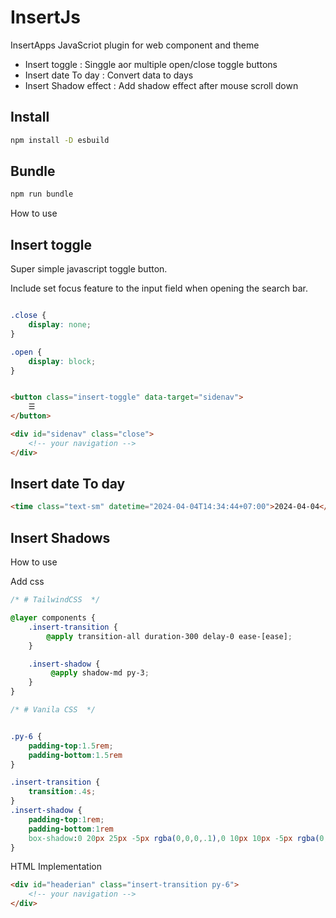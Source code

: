 # InsertJs

InsertApps JavaScriot plugin for web component and theme

- Insert toggle : Singgle aor multiple open/close toggle buttons
- Insert date To day : Convert data to days
- Insert Shadow effect : Add shadow effect after mouse scroll down 

## Install

```bash
npm install -D esbuild
```

## Bundle

```bash
npm run bundle
```

How to use

## Insert toggle

Super simple javascript toggle button. 

Include set focus feature to the input field when opening the search bar.

```css

.close {
    display: none;
}

.open {
    display: block;
}
```

```html

<button class="insert-toggle" data-target="sidenav">
    ☰
</button>

<div id="sidenav" class="close">
    <!-- your navigation -->
</div>

```
## Insert date To day

```html
<time class="text-sm" datetime="2024-04-04T14:34:44+07:00">2024-04-04</time>
```

## Insert Shadows

How to use

Add css

```css
/* # TailwindCSS  */

@layer components {
	.insert-transition {
        @apply transition-all duration-300 delay-0 ease-[ease];
	}

	.insert-shadow {
		 @apply shadow-md py-3;
	}
}
```

```css
/* # Vanila CSS  */


.py-6 {
    padding-top:1.5rem;
    padding-bottom:1.5rem
}

.insert-transition {
    transition:.4s;
}
.insert-shadow {
    padding-top:1rem;
    padding-bottom:1rem
    box-shadow:0 20px 25px -5px rgba(0,0,0,.1),0 10px 10px -5px rgba(0,0,0,.04);
}
```
HTML Implementation

```html
<div id="headerian" class="insert-transition py-6">
    <!-- your navigation -->
</div>
```

